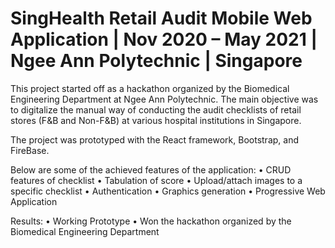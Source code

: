 # SingHealth Retail Audit Mobile Web Application | Nov 2020 – May 2021 | Ngee Ann Polytechnic | Singapore

This project started off as a hackathon organized by the Biomedical Engineering Department at Ngee Ann Polytechnic. The main objective was to digitalize the manual way of conducting the audit checklists of retail stores (F&B and Non-F&B) at various hospital institutions in Singapore.

The project was prototyped with the React framework, Bootstrap, and FireBase. 

Below are some of the achieved features of the application:
• CRUD features of checklist
• Tabulation of score
• Upload/attach images to a specific checklist
• Authentication
• Graphics generation
• Progressive Web Application

Results:
• Working Prototype
• Won the hackathon organized by the Biomedical Engineering Department
